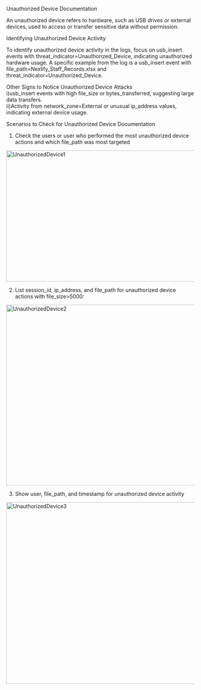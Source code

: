 Unauthorized Device Documentation

An unauthorized device refers to hardware, such as USB drives or external devices, used to access or transfer sensitive data without permission. 

Identifying Unauthorized Device Activity

To identify unauthorized device activity in the logs, focus on usb_insert events with threat_indicator=Unauthorized_Device, indicating unauthorized hardware usage. 
A specific example from the log is a usb_insert event with file_path=Nexlify_Staff_Records.xlsx and threat_indicator=Unauthorized_Device.

Other Signs to Notice Unauthorized Device Attacks  
i)usb_insert events with high file_size or bytes_transferred, suggesting large data transfers.  
ii)Activity from network_zone=External or unusual ip_address values, indicating external device usage.


Scenarios to Check for Unauthorized Device Documentation

1. Check the users or user who performed the most unauthorized device actions and which file_path was most targeted
<img width="956" height="350" alt="UnauthorizedDevice1" src="https://github.com/user-attachments/assets/ab7eb3d8-cd41-43b9-b255-aca773ade538" />

2. List session_id, ip_address, and file_path for unauthorized device actions with file_size>5000:
<img width="959" height="482" alt="UnauthorizedDevice2" src="https://github.com/user-attachments/assets/bec1888c-03c9-4534-978d-e4ba8a25c994" />

3. Show user, file_path, and timestamp for unauthorized device activity
<img width="952" height="485" alt="UnauthorizedDevice3" src="https://github.com/user-attachments/assets/ccb06405-7bbc-4724-8354-8d6da7a8db4c" />

